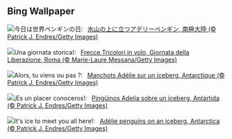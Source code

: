 ## Bing Wallpaper
![](https://www.bing.com/th?id=OHR.PenguinDirections_JA-JP4629543570_UHD.jpg&w=1000)今日は世界ペンギンの日:&nbsp;&ensp;[氷山の上に立つアデリーペンギン, 南極大陸 (© Patrick J. Endres/Getty Images)](https://www.bing.com/th?id=OHR.PenguinDirections_JA-JP4629543570_UHD.jpg)
<br><br/>
![](https://www.bing.com/th?id=OHR.LiberationOfItaly_IT-IT5702803658_UHD.jpg&w=1000)Una giornata storica!:&nbsp;&ensp;[Frecce Tricolori in volo, Giornata della Liberazione, Roma (© Marie-Laure Messana/Getty Images)](https://www.bing.com/th?id=OHR.LiberationOfItaly_IT-IT5702803658_UHD.jpg)
<br><br/>
![](https://www.bing.com/th?id=OHR.PenguinDirections_FR-FR7724304898_UHD.jpg&w=1000)Alors, tu viens ou pas ?:&nbsp;&ensp;[Manchots Adélie sur un iceberg, Antarctique (© Patrick J. Endres/Getty Images)](https://www.bing.com/th?id=OHR.PenguinDirections_FR-FR7724304898_UHD.jpg)
<br><br/>
![](https://www.bing.com/th?id=OHR.PenguinDirections_ES-ES2470115547_UHD.jpg&w=1000)¡Es un placer conoceros!:&nbsp;&ensp;[Pingüinos Adelia sobre un iceberg, Antártida (© Patrick J. Endres/Getty Images)](https://www.bing.com/th?id=OHR.PenguinDirections_ES-ES2470115547_UHD.jpg)
<br><br/>
![](https://www.bing.com/th?id=OHR.PenguinDirections_EN-GB4668084701_UHD.jpg&w=1000)It's ice to meet you all here!:&nbsp;&ensp;[Adélie penguins on an iceberg, Antarctica (© Patrick J. Endres/Getty Images)](https://www.bing.com/th?id=OHR.PenguinDirections_EN-GB4668084701_UHD.jpg)
<br><br/>
